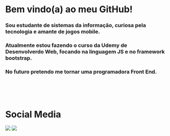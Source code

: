 
# Bem vindo(a) ao meu GitHub!

### Sou estudante de sistemas da informação, curiosa pela tecnologia e amante de jogos mobile.

### Atualmente estou fazendo o curso da Udemy de Desenvolverdo Web, focando na linguagem JS e no framework bootstrap. 

### No futuro pretendo me tornar uma programadora Front End. 


</br></br></br>
  <h1>Social Media</h1>
  <a href="https://www.linkedin.com/in/viviane-leite-da-silva-73348b67/" target="_blank"><img src="https://img.shields.io/badge/-LinkedIn-%230077B5?style=for-the-badge&logo=linkedin&logoColor=white" target="_blank"></a>
  <a href = "mailto: viviane.leite.silva@gmail.com"><img src="https://img.shields.io/badge/-Gmail-%23EA4335?style=for-the-badge&logo=gmail&logoColor=white" target="_blank"></a>
